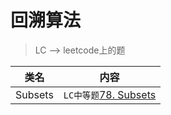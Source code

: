 # 回溯算法  
> LC --> leetcode上的题

类名|内容
---|---
Subsets | `LC中等题`[78. Subsets ](https://leetcode-cn.com/problems/subsets/)
